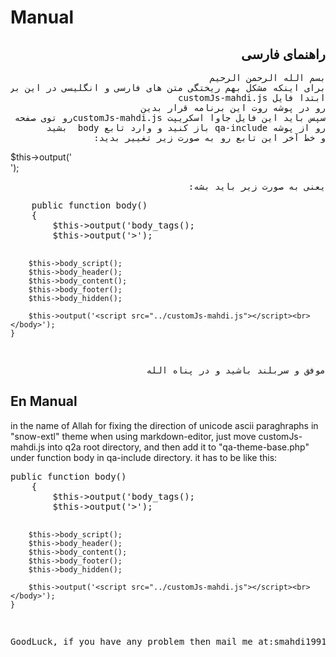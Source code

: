 <h1>Manual</h1>
<h2 dir="auto">راهنمای فارسی</h2>
<pre dir="auto">
بسم الله الرحمن الرحیم
برای اینکه مشکل بهم ریختگی متن های فارسی و انگلیسی در این برنامه متن باز  و در تم snow-extl هنگامی که از ویرایشگر markdown استفاده میکنید درست بشه  باید 
ابتدا فایل customJs-mahdi.js 
رو در پوشه روت این برنامه قرار بدین
سپس باید این فایل جاوا اسکریپت customJs-mahdi.jsرو توی صفحه لود کنین برای این کار باید فایل qa-theme-base.php 
رو از پوشه qa-include باز کنید و وارد تابع body  بشید
و خط آخر این تابع رو به صورت زیر تغییر بدید:
</pre>
$this->output('<script src="../customJs-mahdi.js"></script><br></body>');
<pre dir="auto">
یعنی به صورت زیر باید بشه:
</pre>
<pre dir="auto">
	public function body()
	{
		$this->output('<body');
		$this->body_tags();
		$this->output('>');

		$this->body_script();
		$this->body_header();
		$this->body_content();
		$this->body_footer();
		$this->body_hidden();

		$this->output('<script src="../customJs-mahdi.js"></script><br></body>');
	}
</pre>
<pre dir="auto">
موفق و سربلند باشید و در پناه الله
</pre>

<h2>En Manual</h2>
in the name of Allah
for fixing the direction of unicode ascii paraghraphs in  "snow-extl" theme when using
markdown-editor, just move customJs-mahdi.js into q2a root directory, 
and then add it to "qa-theme-base.php" under function body in qa-include directory. it has to be like this:
<pre dir="auto">
public function body()
	{
		$this->output('<body');
		$this->body_tags();
		$this->output('>');

		$this->body_script();
		$this->body_header();
		$this->body_content();
		$this->body_footer();
		$this->body_hidden();

		$this->output('<script src="../customJs-mahdi.js"></script><br></body>');
	}
</pre>
<pre dir="auto">
GoodLuck, if you have any problem then mail me at:smahdi1991@gmail.com
</pre>
